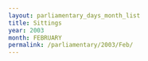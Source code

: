 ```yaml
---
layout: parliamentary_days_month_list
title: Sittings
year: 2003
month: FEBRUARY
permalink: /parliamentary/2003/Feb/
---
```


